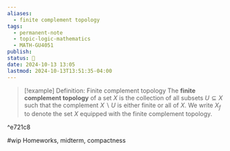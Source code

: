 ```yaml
---
aliases:
  - finite complement topology
tags:
  - permanent-note
  - topic-logic-mathematics
  - MATH-GU4051
publish: 
status: 🔴
date: 2024-10-13 13:05
lastmod: 2024-10-13T13:51:35-04:00
---
```


>[!example] Definition: Finite complement topology
>The **finite complement topology** of a set $X$ is the collection of all subsets $U \subseteq X$ such that the complement $X \backslash U$ is either finite or all of $X$. We write $X_f$ to denote the set $X$ equipped with the finite complement topology.

^e721c8

#wip Homeworks, midterm, compactness